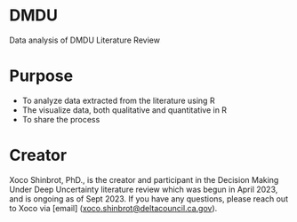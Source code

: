 # DMDU
Data analysis of DMDU Literature Review
# Purpose
- To analyze data extracted from the literature using R
- The visualize data, both qualitative and quantitative in R
- To share the process

# Creator
Xoco Shinbrot, PhD., is the creator and participant in the Decision Making Under Deep Uncertainty literature review which was begun in April 2023, and is ongoing as of Sept 2023. If you have any questions, please reach out to Xoco via [email] (xoco.shinbrot@deltacouncil.ca.gov).
